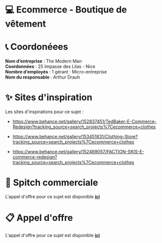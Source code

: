 # 💻 Ecommerce - Boutique de vêtement 

# 📞 Coordonéees 

**Nom d’entreprise** : The Modern Man
<br>
**Coordonnées** : 25 Impasse des Lilas - Nice
<br>
**Nombre d’employés** : 1 gérant : Micro-entreprise
<br>
**Nom du responsable** : Arthur Drauh

# ✨ Sites d'inspiration

Les sites d'inspirations pour ce sujet : 

- https://www.behance.net/gallery/152837451/TedBaker-E-Commerce-Redesign?tracking_source=search_projects%7Cecommerce+clothes

- https://www.behance.net/gallery/153451831/Clothing-Store?tracking_source=search_projects%7Cecommerce+clothes

- https://www.behance.net/gallery/152469057/FACTION-SKIS-E-commerce-redesign?tracking_source=search_projects%7Cecommerce+clothes

# 📃 Spitch commerciale 

L'appel d'offre pour ce sujet est disponible **[ici](spitch-commercial.md)**

# 📋 Appel d'offre 

L'appel d'offre pour ce sujet est disponible **[ici](appel-offre.md)**